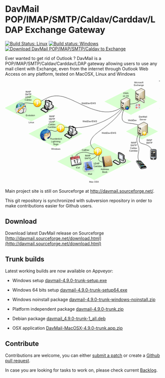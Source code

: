 # DavMail POP/IMAP/SMTP/Caldav/Carddav/LDAP Exchange Gateway

[![Build Status: Linux](https://travis-ci.org/mguessan/davmail.svg?branch=master)](https://travis-ci.org/mguessan/davmail)
[![Build status: Windows](https://ci.appveyor.com/api/projects/status/d7tx645gwqvprd4g?svg=true)](https://ci.appveyor.com/project/mguessan/davmail)
[![Download DavMail POP/IMAP/SMTP/Caldav to Exchange](https://img.shields.io/sourceforge/dm/davmail.svg)](https://sourceforge.net/projects/davmail/files/latest/download)

Ever wanted to get rid of Outlook ? DavMail is a POP/IMAP/SMTP/Caldav/Carddav/LDAP gateway allowing users to use any mail client with Exchange, even from the internet through Outlook Web Access on any platform, tested on MacOSX, Linux and Windows

![DavMail Architecture](src/site/resources/images/davmailArchitecture.png)

Main project site is still on Sourceforge at http://davmail.sourceforge.net/.

This git repository is synchronized with subversion repository in order to make contributions easier for Github users.

## Download
Download latest DavMail release on Sourceforge
[http://davmail.sourceforge.net/download.html](http://davmail.sourceforge.net/download.html)

## Trunk builds
Latest working builds are now available on Appveyor:

* Windows setup [davmail-4.9.0-trunk-setup.exe](https://ci.appveyor.com/api/projects/mguessan/davmail/artifacts/dist%2Fdavmail-4.9.0-trunk-setup.exe?job=Environment%3A%20JAVA_HOME%3DC%3A%5CProgram%20Files%5CJava%5Cjdk1.8.0)
* Windows 64 bits setup [davmail-4.9.0-trunk-setup64.exe](https://ci.appveyor.com/api/projects/mguessan/davmail/artifacts/dist%2Fdavmail-4.9.0-trunk-setup64.exe?job=Environment%3A%20JAVA_HOME%3DC%3A%5CProgram%20Files%5CJava%5Cjdk1.8.0)
* Windows noinstall package [davmail-4.9.0-trunk-windows-noinstall.zip](https://ci.appveyor.com/api/projects/mguessan/davmail/artifacts/dist%2Fdavmail-4.9.0-trunk-windows-noinstall.zip?job=Environment%3A%20JAVA_HOME%3DC%3A%5CProgram%20Files%5CJava%5Cjdk1.8.0)

* Platform independent package [davmail-4.9.0-trunk.zip](https://ci.appveyor.com/api/projects/mguessan/davmail/artifacts/dist%2Fdavmail-4.9.0-trunk.zip?job=Environment%3A%20JAVA_HOME%3DC%3A%5CProgram%20Files%5CJava%5Cjdk1.8.0)

* Debian package [davmail_4.9.0-trunk-1_all.deb](https://ci.appveyor.com/api/projects/mguessan/davmail/artifacts/dist%2Fdavmail_4.9.0-trunk-1_all.deb?job=Environment%3A%20JAVA_HOME%3DC%3A%5CProgram%20Files%5CJava%5Cjdk1.8.0)

* OSX application [DavMail-MacOSX-4.9.0-trunk.app.zip](https://ci.appveyor.com/api/projects/mguessan/davmail/artifacts/dist%2FDavMail-MacOSX-4.9.0-trunk.app.zip?job=Environment%3A%20JAVA_HOME%3DC%3A%5CProgram%20Files%5CJava%5Cjdk1.8.0)

## Contribute
Contributions are welcome, you can either [submit a patch](https://sourceforge.net/p/davmail/patches/) or create a [Github pull request](https://github.com/mguessan/davmail/pulls).

In case you are looking for tasks to work on, please check current
[Backlog](https://sourceforge.net/p/davmail/feature-requests/milestone/Backlog/).


